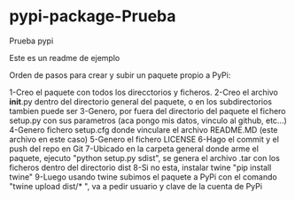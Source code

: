 # pypi-package-Prueba
 Prueba pypi

Este es un readme de ejemplo

Orden de pasos para crear y subir un paquete propio a PyPi:

1-Creo el paquete con todos los direcctorios y ficheros.
2-Creo el archivo __init__.py dentro del directorio general del paquete, o en los subdirectorios tambien puede ser
3-Genero, por fuera del directorio del paquete el fichero setup.py con sus parametros (aca pongo mis datos, vinculo al github, etc...)
4-Genero fichero setup.cfg donde vinculare el archivo README.MD (este archivo en este caso)
5-Genero el fichero LICENSE
6-Hago el commit y el push del repo en Git
7-Ubicado en la carpeta general donde arme el paquete, ejecuto "python setup.py sdist", se genera el archivo .tar con los ficheros dentro del directorio dist
8-Si no esta, instalar twine "pip install twine"
9-Luego usando twine subimos el paquete a PyPi con el comando "twine upload dist/* ", va a pedir usuario y clave de la cuenta de PyPi